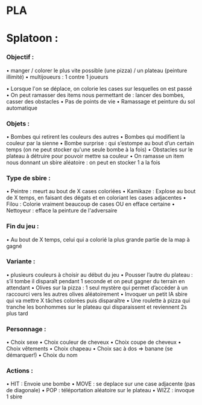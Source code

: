 # PLA
# Splatoon :

### Objectif :
• manger / colorer le plus vite possible (une pizza) / un plateau (peinture illimité)
• multijoueurs : 1 contre 1 joueurs

• Lorsque l'on se déplace, on colorie les cases sur lesquelles on est passé
• On peut ramasser des items nous permettant de : lancer des bombes, casser des obstacles
• Pas de points de vie
• Ramassage et peinture du sol automatique

###  Objets :
• Bombes qui retirent les couleurs des autres
• Bombes qui modifient la couleur par la sienne
• Bombe surprise : qui s’estompe au bout d’un certain temps (on ne peut stocker qu'une seule bombe à la fois)
• Obstacles sur le plateau à détruire pour pouvoir mettre sa couleur
• On ramasse un item nous donnant un sbire aléatoire : on peut en stocker 1 a la fois

###  Type de sbire :
• Peintre : meurt au bout de X cases coloriées
• Kamikaze : Explose au bout de X temps, en faisant des dégats et en coloriant les cases adjacentes
• Filou : Colorie vraiment beaucoup de cases OU en efface certaine
• Nettoyeur : efface la peinture de l'adversaire

### Fin du jeu : 
• Au bout de X temps, celui qui a colorié la plus grande partie de la map à gagné

### Variante :
• plusieurs couleurs à choisir au début du jeu
• Pousser l’autre du plateau : s’il tombe il disparaît pendant 1 seconde et on peut
gagner du terrain en attendant
• Olives sur la pizza : 1 seul mystère qui permet d’accéder à un raccourci vers les
autres olives aléatoirement
• Invoquer un petit IA sbire qui va mettre X tâches colorées puis disparaître
• Une roulette à pizza qui tranche les bonhommes sur le plateau qui disparaissent et
reviennent 2s plus tard

### Personnage :
• Choix sexe
• Choix couleur de cheveux
• Choix coupe de cheveux
• Choix vêtements
• Choix chapeau
• Choix sac à dos => banane (se démarquer!)
• Choix du nom

###  Actions :
• HIT : Envoie une bombe
• MOVE : se deplace sur une case adjacente (pas de diagonale)
• POP : téléportation aléatoire sur le plateau
• WIZZ : invoque 1 sbire 

